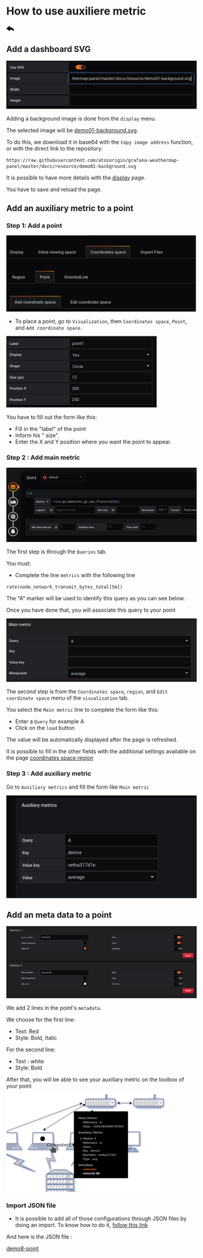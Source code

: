 # How to use auxiliere metric

[![](../../screenshots/other/Go-back.png)](README.md)

## Add a dashboard SVG

![step 01](../../screenshots/demo/tutorial01/step01.jpg)

Adding a background image is done from the `display` menu.

The selected image will be [demo01-background.svg](../../resource/demo01-background.svg).

To do this, we download it in base64 with the `Copy image address` function, or with the direct link to the repository:

```
https://raw.githubusercontent.com/atosorigin/grafana-weathermap-panel/master/docs/resource/demo01-background.svg

```

It is possible to have more details with the [display](../editor/display.md) page.

You have to save and reload the page.

## Add an auxiliary metric to a point

### Step 1: Add a point

![](../../screenshots/demo/tutorial01/add-coordinate.png)

- To place a point, go to `Visualization`, then `Coordinates space`, `Point`, and `Add coordinate space`.

![](../../screenshots/demo/tutorial01/point1.png)

You have to fill out the form like this:

- Fill in the "label" of the point
- Inform his " size".
- Enter the X and Y position where you want the point to appear.

### Step 2 : Add main metric

![](../../screenshots/demo/tutorial01/step05.jpg)

The first step is through the `Queries` tab.

You must:

- Complete the line `metrics` with the following line

```
rate(node_network_transmit_bytes_total[5m])
```

The "A" marker will be used to identify this query as you can see below.

Once you have done that, you will associate this query to your point

![](../../screenshots/demo/tutorial01/step06.jpg)

The second step is from the `Coordinates space`, `region`, and `Edit coordinate space` menu of the `visualization` tab.

You select the `Main metric` line to complete the form like this:

- Enter a `Query` for example A
- Click on the `load` button

The value will be automatically displayed after the page is refreshed.

It is possible to fill in the other fields with the additional settings available on the page [coordinates space region](../editor/coordinates-space-region.md)

### Step 3 : Add auxiliary metric

Go to `Auxiliary metrics` and fill the form like `Main metric`

![](../../screenshots/demo/tutorial08/auxiliere.png)


## Add an meta data to a point

![](../../screenshots/demo/tutorial08/metadata.png)

We add 2 lines in the point's `metadata`.


We choose for the first line:

  - Text: Red
  - Style: Bold, Italic

For the second line:

 - Text : white
 - Style: Bold


After that, you will be able to see your auxiliary metric on the toolbox of your point

![](../../screenshots/demo/tutorial08/toolbox.png)

### Import JSON file

- It is possible to add all of those configurations through JSON files by doing an import. To know how to do it, [follow this link](../editor/import.md)

And here is the JSON file :

[demo8-point](../../resource/demo08-point.json)
